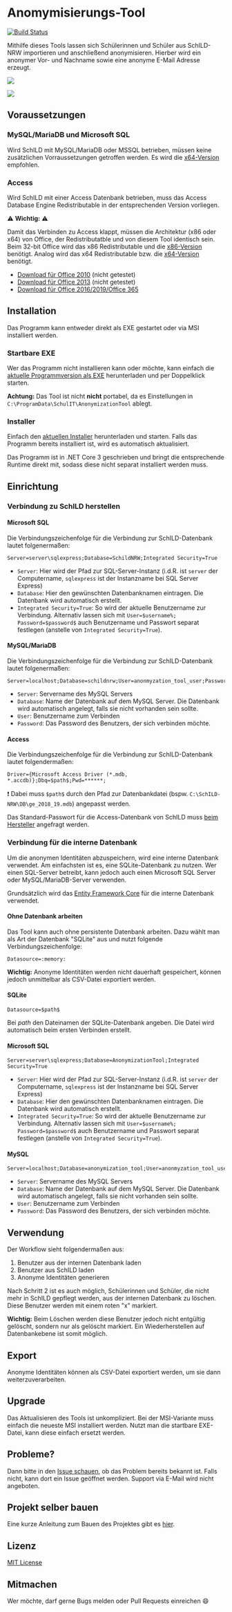 # Anomymisierungs-Tool

[![Build Status](https://dev.azure.com/schulit/AnonymizationTool/_apis/build/status/SchulIT.anonymization-tool?branchName=master)](https://dev.azure.com/schulit/AnonymizationTool/_build/latest?definitionId=4&branchName=master)

Mithilfe dieses Tools lassen sich Schülerinnen und Schüler aus SchILD-NRW importieren und anschließend anonymisieren. Hierber wird ein anonymer Vor- und Nachname sowie eine anonyme E-Mail Adresse erzeugt. 

![](screenshots/overview.png)

![](screenshots/settings.png)

## Voraussetzungen

### MySQL/MariaDB und Microsoft SQL

Wird SchILD mit MySQL/MariaDB oder MSSQL betrieben, müssen keine zusätzlichen Vorraussetzungen getroffen werden. Es wird die [x64-Version](https://github.com/SchulIT/anonymization-tool/releases) empfohlen. 

### Access

Wird SchILD mit einer Access Datenbank betrieben, muss das Access Database Engine Redistributable in der entsprechenden Version vorliegen.

⚠️ **Wichtig:** ⚠️

Damit das Verbinden zu Access klappt, müssen die Architektur (x86 oder x64) von Office, der Redistributatble und von diesem Tool identisch sein. Beim 32-bit Office wird das x86 Redistributable und die [x86-Version](https://github.com/SchulIT/anonymization-tool/releases) benötigt. Analog wird das x64 Redistributable bzw. die [x64-Version](https://github.com/SchulIT/anonymization-tool/releases) benötigt.

* [Download für Office 2010](https://www.microsoft.com/de-DE/download/details.aspx?id=13255) (nicht getestet)
* [Download für Office 2013](https://www.microsoft.com/en-us/download/details.aspx?id=39358) (nicht getestet)
* [Download für Office 2016/2019/Office 365](https://www.microsoft.com/en-us/download/details.aspx?id=54920)

## Installation

Das Programm kann entweder direkt als EXE gestartet oder via MSI installiert werden. 

### Startbare EXE

Wer das Programm nicht installieren kann oder möchte, kann einfach die [aktuelle Programmversion als EXE](https://github.com/SchulIT/anonymization-tool/releases) herunterladen und per Doppelklick starten. 

**Achtung:** Das Tool ist nicht **nicht** portabel, da es Einstellungen in `C:\ProgramData\SchulIT\AnonymizationTool` ablegt.

### Installer

Einfach den [aktuellen Installer](https://github.com/SchulIT/anonymization-tool/releases) herunterladen und starten. Falls das Programm bereits installiert ist, wird es automatisch aktualisiert.

Das Programm ist in .NET Core 3 geschrieben und bringt die entsprechende Runtime direkt mit, sodass diese nicht separat installiert werden muss.

## Einrichtung

### Verbindung zu SchILD herstellen

#### Microsoft SQL

Die Verbindungszeichenfolge für die Verbindung zur SchILD-Datenbank lautet folgenermaßen:

```
Server=server\sqlexpress;Database=SchildNRW;Integrated Security=True
```

* `Server`: Hier wird der Pfad zur SQL-Server-Instanz (i.d.R. ist `server` der Computername, `sqlexpress` ist der Instanzname bei SQL Server Express)
* `Database`: Hier den gewünschten Datenbanknamen eintragen. Die Datenbank wird automatisch erstellt.
* `Integrated Security=True`: So wird der aktuelle Benutzername zur Verbindung. Alternativ lassen sich mit `User=$username%; Password=$password$` auch Benutzername und Passwort separat festlegen (anstelle von `Integrated Security=True`).

#### MySQL/MariaDB

Die Verbindungszeichenfolge für die Verbindung zur SchILD-Datenbank lautet folgenermaßen:

```
Server=localhost;Database=schildnrw;User=anonmyzation_tool_user;Password=your_secret_password;
```

* `Server`: Servername des MySQL Servers
* `Database`: Name der Datenbank auf dem MySQL Server. Die Datenbank wird automatisch angelegt, falls sie nicht vorhanden sein sollte.
* `User`: Benutzername zum Verbinden
* `Password`: Das Password des Benutzers, der sich verbinden möchte.

#### Access

Die Verbindungszeichenfolge für die Verbindung zur SchILD-Datenbank lautet folgendermaßen:

```
Driver={Microsoft Access Driver (*.mdb, *.accdb)};Dbq=$path$;Pwd=******;
```

❗ Dabei muss `$path$` durch den Pfad zur Datenbankdatei (bspw. `C:\SchILD-NRW\DB\ge_2018_19.mdb`) angepasst werden.

Das Standard-Passwort für die Access-Datenbank von SchILD muss [beim Hersteller](https://www.svws.nrw.de/) angefragt werden.

### Verbindung für die interne Datenbank

Um die anonymen Identitäten abzuspeichern, wird eine interne Datenbank verwendet. Am einfachsten ist es, eine SQLite-Datenbank zu nutzen. Wer einen SQL-Server betreibt, kann jedoch auch einen Microsoft SQL Server oder MySQL/MariaDB-Server verwenden.

Grundsätzlich wird das [Entity Framework Core](https://docs.microsoft.com/de-de/ef/core/) für die interne Datenbank verwendet. 

#### Ohne Datenbank arbeiten

Das Tool kann auch ohne persistente Datenbank arbeiten. Dazu wählt man als Art der Datenbank "SQLite" aus und nutzt folgende Verbindungszeichenfolge:

```
Datasource=:memory:
```

**Wichtig:** Anonyme Identitäten werden nicht dauerhaft gespeichert, können jedoch unmittelbar als CSV-Datei exportiert werden.

#### SQLite

```
Datasource=$path$
```

Bei $path$ den Dateinamen der SQLite-Datenbank angeben. Die Datei wird automatisch beim ersten Verbinden erstellt.

#### Microsoft SQL

```
Server=server\sqlexpress;Database=AnonymizationTool;Integrated Security=True
```

* `Server`: Hier wird der Pfad zur SQL-Server-Instanz (i.d.R. ist `server` der Computername, `sqlexpress` ist der Instanzname bei SQL Server Express)
* `Database`: Hier den gewünschten Datenbanknamen eintragen. Die Datenbank wird automatisch erstellt.
* `Integrated Security=True`: So wird der aktuelle Benutzername zur Verbindung. Alternativ lassen sich mit `User=$username%; Password=$password$` auch Benutzername und Passwort separat festlegen (anstelle von `Integrated Security=True`).

#### MySQL

```
Server=localhost;Database=anonymization_tool;User=anonmyzation_tool_user;Password=your_secret_password;
```

* `Server`: Servername des MySQL Servers
* `Database`: Name der Datenbank auf dem MySQL Server. Die Datenbank wird automatisch angelegt, falls sie nicht vorhanden sein sollte.
* `User`: Benutzername zum Verbinden
* `Password`: Das Password des Benutzers, der sich verbinden möchte.

## Verwendung

Der Workflow sieht folgendermaßen aus:

1. Benutzer aus der internen Datenbank laden
2. Benutzer aus SchILD laden
3. Anonyme Identitäten generieren

Nach Schritt 2 ist es auch möglich, Schülerinnen und Schüler, die nicht mehr in SchILD gepflegt werden, aus der internen Datenbank zu löschen. Diese Benutzer werden mit einem roten "x" markiert. 

**Wichtig:** Beim Löschen werden diese Benutzer jedoch nicht entgültig gelöscht, sondern nur als gelöscht markiert. Ein Wiederherstellen auf Datenbankebene ist somit möglich.

## Export

Anonyme Identitäten können als CSV-Datei exportiert werden, um sie dann weiterzuverarbeiten. 

## Upgrade

Das Aktualisieren des Tools ist unkompliziert. Bei der MSI-Variante muss einfach die neueste MSI installiert werden. Nutzt man die startbare EXE-Datei, kann diese einfach ersetzt werden. 

## Probleme?

Dann bitte in den [Issue schauen](https://github.com/SchulIT/anonymization-tool/issues), ob das Problem bereits bekannt ist. Falls nicht, kann dort ein Issue geöffnet werden. Support via E-Mail wird nicht angeboten.

## Projekt selber bauen

Eine kurze Anleitung zum Bauen des Projektes gibt es [hier](BUILD.md).

## Lizenz

[MIT License](LICENSE.md)

## Mitmachen

Wer möchte, darf gerne Bugs melden oder Pull Requests einreichen :smile: